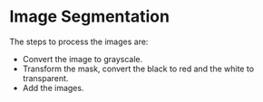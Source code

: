# Image Segmentation

The steps to process the images are:

- Convert the image to grayscale.
- Transform the mask, convert the black to red and the white to transparent.
- Add the images.

